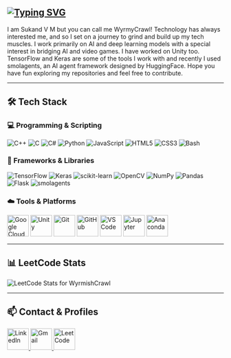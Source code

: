 ## [![Typing SVG](https://readme-typing-svg.demolab.com/?lines=Hi+there+👋)](https://git.io/typing-svg)

I am Sukand V M but you can call me WyrmyCrawl! Technology has always interested me, and so I set on a journey to grind and build up my tech muscles. I work primarily on AI and deep learning models with a special interest in bridging AI and video games. I have worked on Unity too. TensorFlow and Keras are some of the tools I work with and recently I used smolagents, an AI agent framework designed by HuggingFace. Hope you have fun exploring my repositories and feel free to contribute.

---

## 🛠️ Tech Stack

### 💻 Programming & Scripting

![C++](https://img.shields.io/badge/C++-00599C?style=for-the-badge&logo=c%2B%2B&logoColor=white)
![C](https://img.shields.io/badge/C-272C33?style=for-the-badge&logo=c&logoColor=white)
![C#](https://img.shields.io/badge/C%23-239120?style=for-the-badge&logo=c-sharp&logoColor=white)
![Python](https://img.shields.io/badge/Python-3776AB?style=for-the-badge&logo=python&logoColor=white)
![JavaScript](https://img.shields.io/badge/JavaScript-F7DF1E?style=for-the-badge&logo=javascript&logoColor=black)
![HTML5](https://img.shields.io/badge/HTML5-E34F26?style=for-the-badge&logo=html5&logoColor=white)
![CSS3](https://img.shields.io/badge/CSS3-1572B6?style=for-the-badge&logo=css3&logoColor=white)
![Bash](https://img.shields.io/badge/Bash-4EAA25?style=for-the-badge&logo=gnu-bash&logoColor=white)

### 🧠 Frameworks & Libraries

![TensorFlow](https://img.shields.io/badge/TensorFlow-FF6F00?style=for-the-badge&logo=tensorflow&logoColor=white)
![Keras](https://img.shields.io/badge/Keras-D00000?style=for-the-badge&logo=keras&logoColor=white)
![scikit-learn](https://img.shields.io/badge/scikit--learn-F7931E?style=for-the-badge&logo=scikit-learn&logoColor=white)
![OpenCV](https://img.shields.io/badge/OpenCV-5C3EE8?style=for-the-badge&logo=opencv&logoColor=white)
![NumPy](https://img.shields.io/badge/NumPy-013243?style=for-the-badge&logo=numpy&logoColor=white)
![Pandas](https://img.shields.io/badge/Pandas-150458?style=for-the-badge&logo=pandas&logoColor=white)
![Flask](https://img.shields.io/badge/Flask-000000?style=for-the-badge&logo=flask&logoColor=white)
![smolagents](https://img.shields.io/badge/smolagents-000000?style=for-the-badge&logo=github&logoColor=white)

### ☁️ Tools & Platforms

<p>
  <img alt="Google Cloud" src="https://img.icons8.com/?size=100&id=GCP&format=png&color=000000" width="50" height="50"/>
  <img alt="Unity" src="https://img.icons8.com/?size=100&id=hsPbhkOH4FMe&format=png&color=000000" width="50" height="50"/>
  <img alt="Git" src="https://img.icons8.com/?size=100&id=20906&format=png&color=000000" height=50 width=50>
  <img alt="GitHub" src="https://img.icons8.com/ios-filled/50/ffffff/github.png" width=50 height=50>
  <img alt="VS Code" src="https://img.icons8.com/?size=100&id=Ezj3zaVtImPg&format=png&color=000000" height=50 width=50>
  <img alt="Jupyter" src="https://img.icons8.com/?size=100&id=J0SgMWzAxqFj&format=png&color=000000" height=50 width=50>
  <img alt="Anaconda" src="https://img.icons8.com/?size=100&id=F4uMFPZgS0gt&format=png&color=000000" height=50 width=50>
</p>

---

## 📊 LeetCode Stats

<p>
  <img src="https://leetcard.jacoblin.cool/WyrmishCrawl?theme=catppuccinMocha&font=Arimo&ext=contest" alt="LeetCode Stats for WyrmishCrawl">
</p>

---

## 📫 Contact & Profiles

<a href="https://www.linkedin.com/in/sukand-v-murugan-081737252/" target="_blank">
  <img src="https://img.icons8.com/?size=100&id=13930&format=png&color=000000" alt="LinkedIn" width="50" height="50" />
</a>
<a href="mailto:sv4682415@gmail.com" target="_blank">
  <img src="https://img.icons8.com/?size=100&id=P7UIlhbpWzZm&format=png&color=000000" alt="Gmail" width="50" height="50" />
</a>
<a href="https://leetcode.com/WyrmishCrawl/" target="_blank">
  <img src="https://upload.wikimedia.org/wikipedia/commons/1/19/LeetCode_logo_black.png" alt="LeetCode" width="50" height="50" />
</a>
<!--
**SukandVM/SukandVM** is a ✨ _special_ ✨ repository because its `README.md` (this file) appears on your GitHub profile.

Here are some ideas to get you started:

- 🔭 I’m currently working on ...
- 🌱 I’m currently learning ...
- 👯 I’m looking to collaborate on ...
- 🤔 I’m looking for help with ...
- 💬 Ask me about ...
- 📫 How to reach me: ...
- 😄 Pronouns: ...
- ⚡ Fun fact: ...
-->
